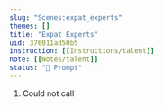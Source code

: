 ```yaml
---
slug: "Scenes:expat_experts"
themes: []
title: "Expat Experts"
uid: 376011ad50b5
instruction: [[Instructions/talent]]
note: [[Notes/talent]]
status: "💬 Prompt"
---
```

1. Could not call
